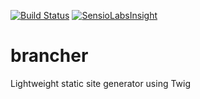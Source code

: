 [![Build Status](https://travis-ci.org/castlepointanime/brancher.svg?branch=master)](https://travis-ci.org/castlepointanime/brancher) [![SensioLabsInsight](https://insight.sensiolabs.com/projects/3ca2b791-6596-4f5d-bfd3-f4112748f82e/mini.png)](https://insight.sensiolabs.com/projects/3ca2b791-6596-4f5d-bfd3-f4112748f82e)
# brancher
Lightweight static site generator using Twig
